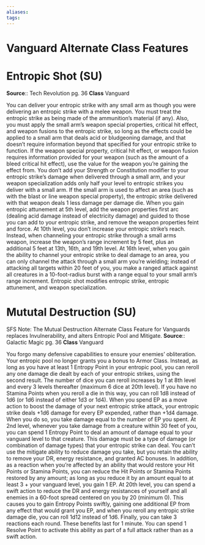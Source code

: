 ```yaml
---
aliases: 
tags: 
---
```


# Vanguard Alternate Class Features

# Entropic Shot (SU)

**Source**:: Tech Revolution pg. 36
**Class** Vanguard

You can deliver your entropic strike with any small arm as though you were delivering an entropic strike with a melee weapon. You must treat the entropic strike as being made of the ammunition’s material (if any). Also, you must apply the small arm’s weapon special properties, critical hit effect, and weapon fusions to the entropic strike, so long as the effects could be applied to a small arm that deals acid or bludgeoning damage, and that doesn’t require information beyond that specified for your entropic strike to function. If the weapon special property, critical hit effect, or weapon fusion requires information provided for your weapon (such as the amount of a bleed critical hit effect), use the value for the weapon you’re gaining the effect from. You don’t add your Strength or Constitution modifier to your entropic strike’s damage when delivered through a small arm, and your weapon specialization adds only half your level to entropic strikes you deliver with a small arm. If the small arm is used to affect an area (such as with the blast or line weapon special property), the entropic strike delivered with that weapon deals 1 less damage per damage die.
When you gain entropic attunement at 5th level, add the weapon properties first arc (dealing acid damage instead of electricity damage) and guided to those you can add to your entropic strike, and remove the weapon properties feint and force. At 10th level, you don’t increase your entropic strike’s reach. Instead, when channeling your entropic strike through a small arms weapon, increase the weapon’s range increment by 5 feet, plus an additional 5 feet at 13th, 16th, and 19th level. At 16th level, when you gain the ability to channel your entropic strike to deal damage to an area, you can only channel the attack through a small arm you’re wielding; instead of attacking all targets within 20 feet of you, you make a ranged attack against all creatures in a 10-foot-radius burst with a range equal to your small arm’s range increment.
Entropic shot modifies entropic strike, entropic attunement, and weapon specialization.

# Mututal Destruction (SU)

SFS Note: The Mutual Destruction Alternate Class Feature for Vanguards replaces Invulnerability, and alters Entropic Pool and Mitigate.
**Source**:: Galactic Magic pg. 36
**Class** Vanguard

You forgo many defensive capabilities to ensure your enemies’ obliteration. Your entropic pool no longer grants you a bonus to Armor Class. Instead, as long as you have at least 1 Entropy Point in your entropic pool, you can reroll any one damage die dealt by each of your entropic strikes, using the second result. The number of dice you can reroll increases by 1 at 8th level and every 3 levels thereafter (maximum 6 dice at 20th level). If you have no Stamina Points when you reroll a die in this way, you can roll 1d8 instead of 1d6 (or 1d6 instead of either 1d3 or 1d4).
When you spend EP as a move action to boost the damage of your next entropic strike attack, your entropic strike deals +1d6 damage for every EP expended, rather than +1d4 damage. When you do so, you take damage equal to the number of EP you spent.
At 2nd level, whenever you take damage from a creature within 30 feet of you, you can spend 1 Entropy Point to deal an amount of damage equal to your vanguard level to that creature. This damage must be a type of damage (or combination of damage types) that your entropic strike can deal. You can’t use the mitigate ability to reduce damage you take, but you retain the ability to remove your DR, energy resistance, and granted AC bonuses. In addition, as a reaction when you’re affected by an ability that would restore your Hit Points or Stamina Points, you can reduce the Hit Points or Stamina Points restored by any amount; as long as you reduce it by an amount equal to at least 3 + your vanguard level, you gain 1 EP.
At 20th level, you can spend a swift action to reduce the DR and energy resistances of yourself and all enemies in a 60-foot spread centered on you by 20 (minimum 0). This causes you to gain Entropy Points swiftly, gaining one additional EP from any effect that would grant you EP, and when you reroll any entropic strike damage die, you can roll 1d12 instead of 1d6. Finally, you can take 3 reactions each round. These benefits last for 1 minute. You can spend 1 Resolve Point to activate this ability as part of a full attack rather than as a swift action.
